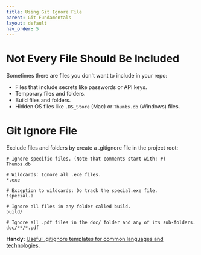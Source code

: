 ```yaml
---
title: Using Git Ignore File
parent: Git Fundamentals
layout: default
nav_order: 5
---
```


# Not Every File Should Be Included

Sometimes there are files you don't want to include in your repo:

- Files that include secrets like passwords or API keys.
- Temporary files and folders.
- Build files and folders.
- Hidden OS files like `.DS_Store` (Mac) or `Thumbs.db` (Windows) files.

# Git Ignore File

Exclude files and folders by create a .gitignore file in the project root:

```
# Ignore specific files. (Note that comments start with: #)
Thumbs.db

# Wildcards: Ignore all .exe files.
*.exe

# Exception to wildcards: Do track the special.exe file.
!special.a

# Ignore all files in any folder called build.
build/

# Ignore all .pdf files in the doc/ folder and any of its sub-folders.
doc/**/*.pdf
```

**Handy:** [Useful .gitignore templates for common languages and technologies.](https://github.com/github/gitignore)
